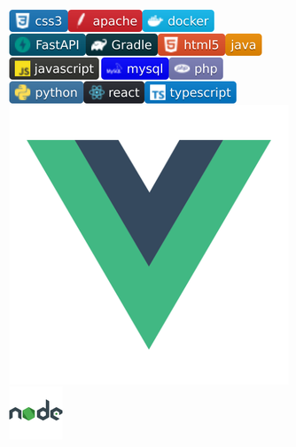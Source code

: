 <img src="css3.svg"><img src="apache.png.svg"><img src="docker.svg"><img src="FastAPI.svg"><img src="gradle.svg"><img src="html5.svg"><img src="java.svg"><img src="JavaScript.svg">
<img src="mysql.svg"><img src="php.svg"><img src="Python.svg"><img src="react.svg"><img src="Typescript.svg"><img src="vue-svgrepo-com.svg"><img src="icons8-nodejs.svg "> 












